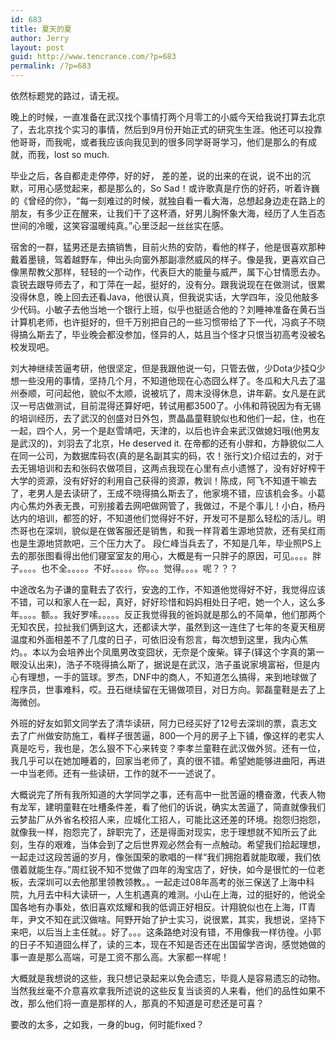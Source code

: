 ```yaml
---
id: 683
title: 夏天的夏
author: Jerry
layout: post
guid: http://www.tencrance.com/?p=683
permalink: /?p=683
---
```

依然标题党的路过，请无视。

晚上的时候，一直准备在武汉找个事情打两个月零工的小威今天给我说打算去北京了，去北京找个实习的事情，然后到9月份开始正式的研究生生涯。他还可以投靠他哥哥，而我呢，或者我应该向我见到的很多同学哥哥学习，他们是那么的有成就，而我，lost so much.

毕业之后，各自都走走停停，好的好， 差的差，说的出来的在说，说不出的沉默，可用心感觉起来，都是那么的，So Sad！或许歌真是疗伤的好药，听着许巍的《曾经的你》，“每一刻难过的时候，就独自看一看大海，总想起身边走在路上的朋友，有多少正在醒来，让我们干了这杯酒，好男儿胸怀象大海，经历了人生百态世间的冷暖，这笑容温暖纯真。”心里泛起一丝丝实在感。

宿舍的一群，猛男还是去搞销售，目前火热的安防，看他的样子，他是很喜欢那种戴着墨镜，驾着越野车，伸出头向窗外那副凛然威风的样子。像是我，更喜欢自己像黑帮教父那样，轻轻的一个动作，代表巨大的能量与威严，属下心甘情愿去办。袁锐去跟导师去了，和丁萍在一起，挺好的，没有分。跟我说现在在做测试，很累没得休息，晚上回去还看Java，他很认真，但我说实话，大学四年，没见他敲多少代码。小敏子去他当地一个银行上班，似乎也挺适合他的？刘睡神准备在黄石当计算机老师，也许挺好的，但千万别把自己的一些习惯带给了下一代，冯疯子不晓得搞么斯去了，毕业晚会都没参加，怪异的人，姑且当个怪才只恨当初高考没被名校发现吧。

刘大神继续苦逼考研，他很坚定，但是我跟他说一句，只管去做，少Dota少挂Q少想一些没用的事情，坚持几个月，不知道他现在心态囧么样了。冬瓜和大凡去了温州泰顺，可问起他，貌似不太顺，说被坑了，周末没得休息，讲年薪。女凡是在武汉一号店做测试，目前混得还算好吧，转试用都3500了。小伟和蒋锐因为有无锡的培训经历，去了武汉的创盛对日外包，贾晶晶童鞋貌似也和他们一起，住，也在一起，四个人，另一个是赵雪靖吧，天津的，以后也许会来武汉做媳妇哦(他男友是武汉的)，刘羽去了北京，He deserved it. 在帝都的还有小胖和，方静貌似二人在同一公司，为数据库码农(真的是名副其实的码，农！张行文)介绍过去的，对于去无锡培训和去和张码农做项目，这两点我现在心里有点小遗憾了，没有好好榨干大学的资源，没有好好的利用自己获得的资源，教训！陈成，阿飞不知道干嘛去了，老男人是去读研了，王成不晓得搞么斯去了，他家境不错，应该机会多。小葛内心焦灼外表无畏，可别接着去网吧做网管了，我做过，不是个事儿！小白，杨丹达内的培训，都签的好，不知道他们觉得好不好，开发可不是那么轻松的活儿。明杰哥也在深圳，貌似是在做客服还是销售，和我一样背着生源地贷款，还有吴红雨也是生源地贷款吧，三个压力大了。 段仁峰当兵去了，不知是几年，毕业照PS上去的那张图看得出他们寝室室友的用心，大概是有一只胖子的原因，可见。。。。胖子。。。。也不全。。。。。不好。。。。。你。。。觉得。。。。呢？？？

中途改名为子谦的童鞋去了农行，安逸的工作，不知道他觉得好不好，我觉得应该不错，可以和家人在一起，真好，好好珍惜和妈妈相处日子吧，她一个人，这么多年。。。。额。。我好罗嗦。。。。。反正我觉得我的爸妈就是那么的不简单，他们那两个无知农民，拉扯我们俩到这大，还都读大学，虽然到这一连住了七年的冬夏天租房温度和外面相差不了几度的日子，可依旧没有怨言，每次想到这里，我内心焦灼。。本以为会培养出个凤凰男改变囧状，无奈是个废柴。铎子(铎这个字真的第一眼没认出来)，浩子不晓得搞么斯了，据说是在武汉，浩子虽说家境富裕，但是内心有理想，一手的篮球。罗杰，DNF中的商人，不知道怎么搞得，来到地球做了程序员，世事难料，哎。丑石继续留在无锡做项目，对日方向。郭磊童鞋是去了上海微创。

外班的好友如郭文同学去了清华读研，阿力已经买好了12号去深圳的票，袁志文去了广州做安防施工，看样子很苦逼，800一个月的房子上下铺，像这样的老实人真是吃亏，我也是，怎么狠不下心来转变？李孝兰童鞋在武汉做外贸。还有一位，我几乎可以在她加睡着的，回家当老师了，真的很不错。希望她能够进曲阳，再进一中当老师。还有一些读研，工作的就不一一述说了。

大概说完了所有我所知道的大学同学之事，还有高中一批苦逼的槽奋激，代表人物有龙军，建明童鞋在吐槽条件差，看了他们的诉说，确实太苦逼了，简直就像我们云梦盐厂从外省名校招人来，应城化工招人，可能比这还差的环境。抱怨归抱怨，就像我一样，抱怨完了，辞职完了，还是得面对现实，忠于理想就不知所云了此刻，生存的艰难，当体会到了之后世界观必然会有一点触动。希望我们拾起理想，一起走过这段苦逼的岁月，像张国荣的歌唱的一样“我们拥抱着就能取暖，我们依偎着就能生存。”周红锐不知不觉做了四年的淘宝店了，好快，如今是很忙的一位老板，去深圳可以去他那里领教领教。。一起走过08年高考的张三保送了上海中科院，九月去中科大读研一，人生机遇真的难测。小山在上海，过的挺好的，他说全国各地有办事处，依旧喜欢炫耀和我的低调正好相反。计翔貌似也在上海，IT青年，尹文不知在武汉做啥。阿野开始了护士实习，说很累，其实，我想说，坚持下来吧，以后当上主任就。。好了。。。这条路绝对没有错，不用像我一样彷徨。小郭的日子不知道囧么样了，读的三本，现在不知是否还在出国留学咨询，感觉她做的事一直是那么高端，可是工资不那么高。大家都一样呢！

大概就是我想说的这些，我只想记录起来以免会遗忘，毕竟人是容易遗忘的动物。当然我丝毫不介意喜欢拿我所述说的这些反复当谈资的人来看，他们的品性如果不改，那么他们将一直是那样的人，那真的不知道是可悲还是可喜？

要改的太多，之如我，一身的bug，何时能fixed？